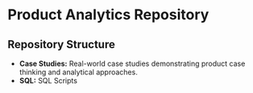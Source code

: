 # Product Analytics Repository

## Repository Structure

- **Case Studies:** Real-world case studies demonstrating product case thinking and analytical approaches.
- **SQL:** SQL Scripts

